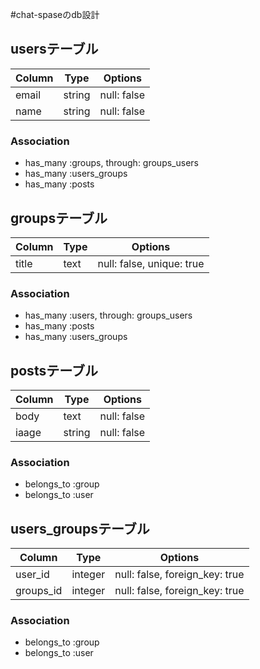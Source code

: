 #chat-spaseのdb設計
## usersテーブル
|Column|Type|Options|
|------|----|-------|
|email|string|null: false|
|name|string|null: false|

### Association
- has_many :groups, through: groups_users
- has_many :users_groups
- has_many :posts
 
## groupsテーブル
|Column|Type|Options|
|------|----|-------|
|title|text|null: false, unique: true|
 
 
### Association
- has_many :users, through: groups_users
- has_many :posts  
- has_many :users_groups

##  postsテーブル
|Column|Type|Options|
|------|----|-------| 
|body|text|null: false| 
|iaage|string|null: false|
### Association
- belongs_to :group
- belongs_to :user

##  users_groupsテーブル
|Column|Type|Options|
|------|----|-------|
|user_id|integer|null: false, foreign_key: true|
|groups_id|integer|null: false, foreign_key: true|
 
### Association
- belongs_to :group
- belongs_to :user